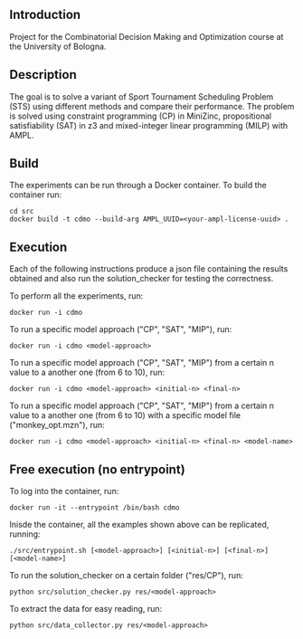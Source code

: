 ## Introduction

Project for the Combinatorial Decision Making and Optimization course at the University of Bologna.


## Description

The goal is to solve a variant of Sport Tournament Scheduling Problem (STS) using different methods and compare their performance. The problem is solved using constraint programming (CP) in MiniZinc, propositional satisfiability (SAT) in z3 and mixed-integer linear programming (MILP) with AMPL.

## Build

The experiments can be run through a Docker container. To build the container run:
```
cd src
docker build -t cdmo --build-arg AMPL_UUID=<your-ampl-license-uuid> .
```


## Execution

Each of the following instructions produce a json file containing the results obtained and also run the solution_checker for testing the correctness.

To perform all the experiments, run:
```
docker run -i cdmo
```

To run a specific model approach ("CP", "SAT", "MIP"), run:
```
docker run -i cdmo <model-approach>
```

To run a specific model approach ("CP", "SAT", "MIP") from a certain n value to a another one (from 6 to 10), run:
```
docker run -i cdmo <model-approach> <initial-n> <final-n>
```

To run a specific model approach ("CP", "SAT", "MIP") from a certain n value to a another one (from 6 to 10) with a specific model file ("monkey_opt.mzn"), run:
```
docker run -i cdmo <model-approach> <initial-n> <final-n> <model-name>
```

## Free execution (no entrypoint)


To log into the container, run:
```
docker run -it --entrypoint /bin/bash cdmo
```

Inisde the container, all the examples shown above can be replicated, running: 
```
./src/entrypoint.sh [<model-approach>] [<initial-n>] [<final-n>] [<model-name>]
```

To run the solution_checker on a certain folder ("res/CP"), run:
```
python src/solution_checker.py res/<model-approach>
```

To extract the data for easy reading, run:
```
python src/data_collector.py res/<model-approach>
```
